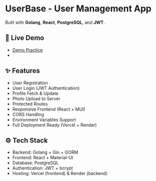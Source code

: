 # UserBase - User Management App

Built with **Golang**, **React**, **PostgreSQL**, and **JWT**.

## 🚀 Live Demo

- [Demo Practice](https://userbase1810.vercel.app/)
- [Demo Video]:(https://youtu.be/RLqMP_7rGkE)

## ✨ Features

- User Registration
- User Login (JWT Authentication)
- Profile Fetch & Update
- Photo Upload to Server
- Protected Routes
- Responsive Frontend (React + MUI)
- CORS Handling
- Environment Variables Support
- Full Deployment Ready (Vercel + Render)

## ⚙️ Tech Stack

- Backend: Golang + Gin + GORM
- Frontend: React + Material-UI
- Database: PostgreSQL
- Authentication: JWT + bcrypt
- Hosting: Vercel (frontend) & Render (backend)
